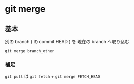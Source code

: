 
# git merge


## 基本

別の branch ( の commit HEAD ) を 現在の branch へ取り込む

```
git merge branch_other
```

### 補足

`git pull` は `git fetch` + `git merge FETCH_HEAD`


